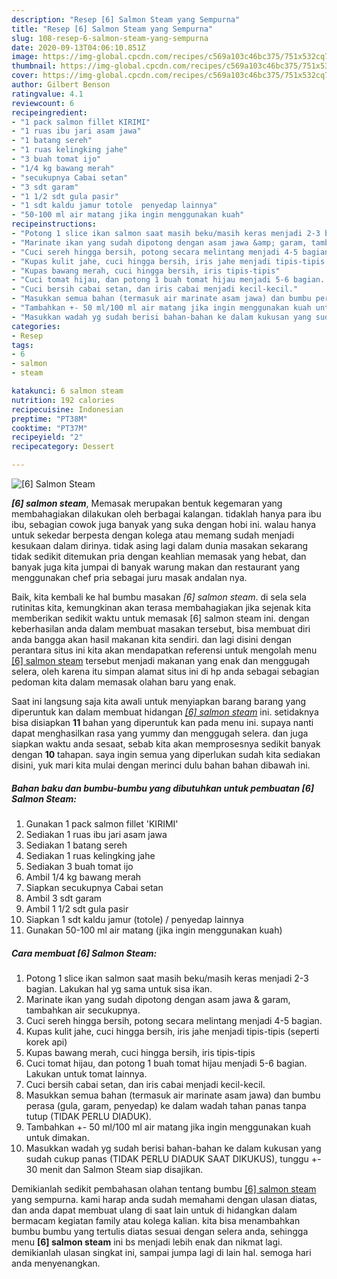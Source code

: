```yaml
---
description: "Resep [6] Salmon Steam yang Sempurna"
title: "Resep [6] Salmon Steam yang Sempurna"
slug: 108-resep-6-salmon-steam-yang-sempurna
date: 2020-09-13T04:06:10.851Z
image: https://img-global.cpcdn.com/recipes/c569a103c46bc375/751x532cq70/6-salmon-steam-foto-resep-utama.jpg
thumbnail: https://img-global.cpcdn.com/recipes/c569a103c46bc375/751x532cq70/6-salmon-steam-foto-resep-utama.jpg
cover: https://img-global.cpcdn.com/recipes/c569a103c46bc375/751x532cq70/6-salmon-steam-foto-resep-utama.jpg
author: Gilbert Benson
ratingvalue: 4.1
reviewcount: 6
recipeingredient:
- "1 pack salmon fillet KIRIMI"
- "1 ruas ibu jari asam jawa"
- "1 batang sereh"
- "1 ruas kelingking jahe"
- "3 buah tomat ijo"
- "1/4 kg bawang merah"
- "secukupnya Cabai setan"
- "3 sdt garam"
- "1 1/2 sdt gula pasir"
- "1 sdt kaldu jamur totole  penyedap lainnya"
- "50-100 ml air matang jika ingin menggunakan kuah"
recipeinstructions:
- "Potong 1 slice ikan salmon saat masih beku/masih keras menjadi 2-3 bagian. Lakukan hal yg sama untuk sisa ikan."
- "Marinate ikan yang sudah dipotong dengan asam jawa &amp; garam, tambahkan air secukupnya."
- "Cuci sereh hingga bersih, potong secara melintang menjadi 4-5 bagian."
- "Kupas kulit jahe, cuci hingga bersih, iris jahe menjadi tipis-tipis (seperti korek api)"
- "Kupas bawang merah, cuci hingga bersih, iris tipis-tipis"
- "Cuci tomat hijau, dan potong 1 buah tomat hijau menjadi 5-6 bagian. Lakukan untuk tomat lainnya."
- "Cuci bersih cabai setan, dan iris cabai menjadi kecil-kecil."
- "Masukkan semua bahan (termasuk air marinate asam jawa) dan bumbu perasa (gula, garam, penyedap) ke dalam wadah tahan panas tanpa tutup (TIDAK PERLU DIADUK)."
- "Tambahkan +- 50 ml/100 ml air matang jika ingin menggunakan kuah untuk dimakan."
- "Masukkan wadah yg sudah berisi bahan-bahan ke dalam kukusan yang sudah cukup panas (TIDAK PERLU DIADUK SAAT DIKUKUS), tunggu +- 30 menit dan Salmon Steam siap disajikan."
categories:
- Resep
tags:
- 6
- salmon
- steam

katakunci: 6 salmon steam 
nutrition: 192 calories
recipecuisine: Indonesian
preptime: "PT38M"
cooktime: "PT37M"
recipeyield: "2"
recipecategory: Dessert

---
```



![[6] Salmon Steam](https://img-global.cpcdn.com/recipes/c569a103c46bc375/751x532cq70/6-salmon-steam-foto-resep-utama.jpg)

<b><i>[6] salmon steam</i></b>, Memasak merupakan bentuk kegemaran yang membahagiakan dilakukan oleh berbagai kalangan. tidaklah hanya para ibu ibu, sebagian cowok juga banyak yang suka dengan hobi ini. walau hanya untuk sekedar berpesta dengan kolega atau memang sudah menjadi kesukaan dalam dirinya. tidak asing lagi dalam dunia masakan sekarang tidak sedikit ditemukan pria dengan keahlian memasak yang hebat, dan banyak juga kita jumpai di banyak warung makan dan restaurant yang menggunakan chef pria sebagai juru masak andalan nya.



Baik, kita kembali ke hal bumbu masakan <i>[6] salmon steam</i>. di sela sela rutinitas kita, kemungkinan akan terasa membahagiakan jika sejenak kita memberikan sedikit waktu untuk memasak [6] salmon steam ini. dengan keberhasilan anda dalam membuat masakan tersebut, bisa membuat diri anda bangga akan hasil makanan kita sendiri. dan lagi disini dengan perantara situs ini kita akan mendapatkan referensi untuk mengolah menu <u>[6] salmon steam</u> tersebut menjadi makanan yang enak dan menggugah selera, oleh karena itu simpan alamat situs ini di hp anda sebagai sebagian pedoman kita dalam memasak olahan baru yang enak.


Saat ini langsung saja kita awali untuk menyiapkan barang barang yang diperuntuk kan dalam membuat hidangan <u><i>[6] salmon steam</i></u> ini. setidaknya bisa disiapkan <b>11</b> bahan yang diperuntuk kan pada menu ini. supaya nanti dapat menghasilkan rasa yang yummy dan menggugah selera. dan juga siapkan waktu anda sesaat, sebab kita akan memprosesnya sedikit banyak dengan <b>10</b> tahapan. saya ingin semua yang diperlukan sudah kita sediakan disini, yuk mari kita mulai dengan merinci dulu bahan bahan dibawah ini.

<!--inarticleads1-->

##### Bahan baku dan bumbu-bumbu yang dibutuhkan untuk pembuatan [6] Salmon Steam:

1. Gunakan 1 pack salmon fillet &#39;KIRIMI&#39;
1. Sediakan 1 ruas ibu jari asam jawa
1. Sediakan 1 batang sereh
1. Sediakan 1 ruas kelingking jahe
1. Sediakan 3 buah tomat ijo
1. Ambil 1/4 kg bawang merah
1. Siapkan secukupnya Cabai setan
1. Ambil 3 sdt garam
1. Ambil 1 1/2 sdt gula pasir
1. Siapkan 1 sdt kaldu jamur (totole) / penyedap lainnya
1. Gunakan 50-100 ml air matang (jika ingin menggunakan kuah)




<!--inarticleads2-->

##### Cara membuat [6] Salmon Steam:

1. Potong 1 slice ikan salmon saat masih beku/masih keras menjadi 2-3 bagian. Lakukan hal yg sama untuk sisa ikan.
1. Marinate ikan yang sudah dipotong dengan asam jawa &amp; garam, tambahkan air secukupnya.
1. Cuci sereh hingga bersih, potong secara melintang menjadi 4-5 bagian.
1. Kupas kulit jahe, cuci hingga bersih, iris jahe menjadi tipis-tipis (seperti korek api)
1. Kupas bawang merah, cuci hingga bersih, iris tipis-tipis
1. Cuci tomat hijau, dan potong 1 buah tomat hijau menjadi 5-6 bagian. Lakukan untuk tomat lainnya.
1. Cuci bersih cabai setan, dan iris cabai menjadi kecil-kecil.
1. Masukkan semua bahan (termasuk air marinate asam jawa) dan bumbu perasa (gula, garam, penyedap) ke dalam wadah tahan panas tanpa tutup (TIDAK PERLU DIADUK).
1. Tambahkan +- 50 ml/100 ml air matang jika ingin menggunakan kuah untuk dimakan.
1. Masukkan wadah yg sudah berisi bahan-bahan ke dalam kukusan yang sudah cukup panas (TIDAK PERLU DIADUK SAAT DIKUKUS), tunggu +- 30 menit dan Salmon Steam siap disajikan.




Demikianlah sedikit pembahasan olahan tentang bumbu <u>[6] salmon steam</u> yang sempurna. kami harap anda sudah memahami dengan ulasan diatas, dan anda dapat membuat ulang di saat lain untuk di hidangkan dalam bermacam kegiatan family atau kolega kalian. kita bisa menambahkan bumbu bumbu yang tertulis diatas sesuai dengan selera anda, sehingga menu <b>[6] salmon steam</b> ini bs menjadi lebih enak dan nikmat lagi. demikianlah ulasan singkat ini, sampai jumpa lagi di lain hal. semoga hari anda menyenangkan.
